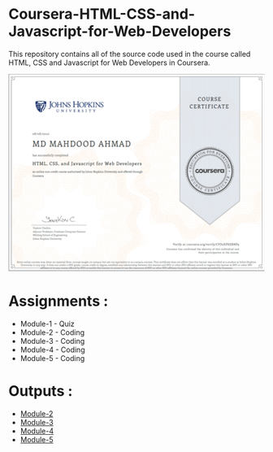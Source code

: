 # Coursera-HTML-CSS-and-Javascript-for-Web-Developers

This repository contains all of the source code used in the course called HTML, CSS and Javascript for Web Developers in Coursera.

![Course Completion certificate](https://github.com/Mahdood/Coursera-HTML-CSS-and-JavaScript-for-Web-Developers-/blob/master/Certificate.png)


# Assignments :

* Module-1 - Quiz 
* Module-2 - Coding
* Module-3 - Coding
* Module-4 - Coding
* Module-5 - Coding


# Outputs :
* [Module-2](https://mahdood.github.io/Coursera-HTML-CSS-and-JavaScript-for-Web-Developers-/Assignments/module_2_solution/index.html)
* [Module-3](https://mahdood.github.io/Coursera-HTML-CSS-and-JavaScript-for-Web-Developers-/Assignments/module_3_solution/index.html)
* [Module-4](https://mahdood.github.io/Coursera-HTML-CSS-and-JavaScript-for-Web-Developers-/Assignments/module_4_solution/index.html)
* [Module-5](https://mahdood.github.io/Coursera-HTML-CSS-and-JavaScript-for-Web-Developers-/Assignments/module_5_solution/index.html)
